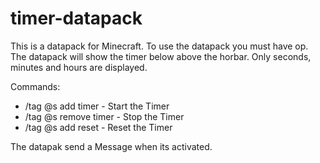 # timer-datapack
This is a datapack for Minecraft. To use the datapack you must have op.
The datapack will show the timer below above the horbar. Only seconds, minutes and hours are displayed.

Commands:
 - /tag @s add timer     -   Start the Timer
 - /tag @s remove timer  -   Stop the Timer
 - /tag @s add reset     -   Reset the Timer

The datapak send a Message when its activated.
